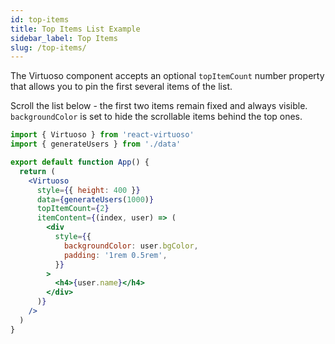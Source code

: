 ```yaml
---
id: top-items
title: Top Items List Example
sidebar_label: Top Items
slug: /top-items/
---
```


The Virtuoso component accepts an optional `topItemCount` number property that allows you to pin the first several items of the list.

Scroll the list below - the first two items remain fixed and always visible.
`backgroundColor` is set to hide the scrollable items behind the top ones.

```jsx live include-data
import { Virtuoso } from 'react-virtuoso'
import { generateUsers } from './data'

export default function App() {
  return (
    <Virtuoso
      style={{ height: 400 }}
      data={generateUsers(1000)}
      topItemCount={2}
      itemContent={(index, user) => (
        <div
          style={{
            backgroundColor: user.bgColor,
            padding: '1rem 0.5rem',
          }}
        >
          <h4>{user.name}</h4>
        </div>
      )}
    />
  )
}
```
